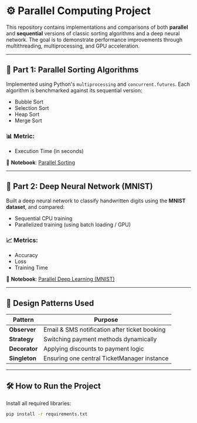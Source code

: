 # ⚙️ Parallel Computing Project

This repository contains implementations and comparisons of both **parallel** and **sequential** versions of classic sorting algorithms and a deep neural network. The goal is to demonstrate performance improvements through multithreading, multiprocessing, and GPU acceleration.

---

## 🔢 Part 1: Parallel Sorting Algorithms

Implemented using Python's `multiprocessing` and `concurrent.futures`. Each algorithm is benchmarked against its sequential version:

- Bubble Sort  
- Selection Sort  
- Heap Sort  
- Merge Sort  

### 📊 Metric:
- Execution Time (in seconds)

📓 **Notebook**: [Parallel Sorting](notebooks/parallel_sorting.ipynb)

---

## 🧠 Part 2: Deep Neural Network (MNIST)

Built a deep neural network to classify handwritten digits using the **MNIST dataset**, and compared:

- Sequential CPU training  
- Parallelized training (using batch loading / GPU)

### 📈 Metrics:
- Accuracy  
- Loss  
- Training Time

📓 **Notebook**: [Parallel Deep Learning (MNIST)](notebooks/parallel_dnn_final.ipynb)

---

## 🧩 Design Patterns Used

| Pattern        | Purpose |
|----------------|---------|
| **Observer**   | Email & SMS notification after ticket booking |
| **Strategy**   | Switching payment methods dynamically |
| **Decorator**  | Applying discounts to payment logic |
| **Singleton**  | Ensuring one central TicketManager instance |

---

## 🛠️ How to Run the Project

Install all required libraries:

```bash
pip install -r requirements.txt
